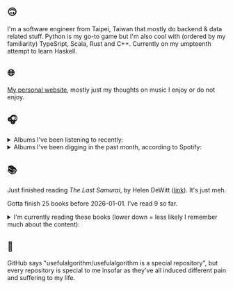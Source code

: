 ## 🙃

I'm a software engineer from Taipei, Taiwan that mostly do backend & data related stuff. Python is my go-to game but I'm also cool with (ordered by my familiarity) TypeSript, Scala, Rust and C++. Currently on my umpteenth attempt to learn Haskell.

## 🌐

[My personal website](https://usefulalgorithm.github.io/), mostly just my thoughts on music I enjoy or do not enjoy.

## 🎧

<details>
<summary>Albums I've been listening to recently:</summary>

- _Totality_, by Natural Information Society, Bitchin Bajas
- _Only Dust Remains_, by Backxwash
- _Žaltys_, by Raphael Roginski

</details>

<details>
<summary>Albums I've been digging in the past month, according to Spotify:</summary>

- _Dos Moons_, by Dos Monos
- _Only Dust Remains_, by Backxwash
- _Rest Symbol_, by rest symbol
- _Totality_, by Natural Information Society, Bitchin Bajas
- _Somoku Hodo_, by Hakushi Hasegawa
- _卵_, by betcover!!
- _馬_, by betcover!!
- _Void Patrol_, by Void Patrol
- _From Where You Came_, by Kara-Lis Coverdale
- _Cult Subterranea_, by Celestaphone, Dealers of God
- _Music From The Merch Desk (2016 - 2023)_, by Aphex Twin
- _Greyhound Days_, by Patrick Shiroishi, Piotr Kurek
- _Every Sound Has A Color In The Valley Of Night_, by Night Verses
- _IOX_, by LA Timpa
- _Pearl_, by Dos Monos
- _Under Tangled Silence_, by DjRUM
- _Demilitarize_, by Nazar
- _Följd_, by Civilistjävel!
- _animal body_, by Haisuinonasa
- _Žaltys_, by Raphael Roginski

</details>

## 📚

Just finished reading _The Last Samurai_, by Helen DeWitt ([link](https://hardcover.app/books/the-last-samurai)). It's just meh.

Gotta finish 25 books before 2026-01-01. I've read 9 so far.

<details>
<summary>I'm currently reading these books (lower down = less likely I remember much about the content):</summary>

- _The Absence of Myth: Writings on Surrealism_, by Georges Bataille, Michael   Richardson ([link](https://hardcover.app/books/the-absence-of-myth-writings-on-surrealism))
- _Genesis and Trace: Derrida Reading Husserl and Heidegger_, by Paola Marrati, Simon Sparks ([link](https://hardcover.app/books/genesis-and-trace))
- _Philosophical Chemistry: Genealogy of a Scientific Field_, by Manuel DeLanda ([link](https://hardcover.app/books/philosophical-chemistry))
- _Political Categories: Thinking Beyond Concepts_, by Michael Marder ([link](https://hardcover.app/books/political-categories))
- _Regeneration_, by Pat Barker ([link](https://hardcover.app/books/regeneration-1991))
- _K-punk_, by Mark Fisher ([link](https://hardcover.app/books/k-punk-2018))
- _A Biography of Ordinary Man: On Authorities and Minorities_, by François Laruelle, Jessie Hock, and friends ([link](https://hardcover.app/books/a-biography-of-ordinary-man))
- _A Short History of Decay_, by Emil M. Cioran, Richard Howard ([link](https://hardcover.app/books/a-short-history-of-decay))
- _Anti-Oedipus_, by Gilles Deleuze, Félix Guattari ([link](https://hardcover.app/books/anti-oedipus))
- _A Thousand Plateaus_, by Gilles Deleuze, Félix Guattari ([link](https://hardcover.app/books/a-thousand-plateaus))

</details>

## 💬

GitHub says "usefulalgorithm/usefulalgorithm is a special repository", but every repository is special to me insofar as they've all induced different pain and suffering to my life.